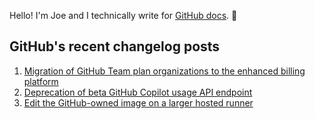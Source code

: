 Hello! I'm Joe and I technically write for <a href="https://docs.github.com">GitHub docs</a>. 🔮

## GitHub's recent changelog posts

1. <a href='https://github.blog/changelog/2025-02-24-migration-of-github-team-plan-organizations-to-the-enhanced-billing-platform'>Migration of GitHub Team plan organizations to the enhanced billing platform</a>
2. <a href='https://github.blog/changelog/2025-02-21-deprecation-of-beta-github-copilot-usage-api-endpoint'>Deprecation of beta GitHub Copilot usage API endpoint</a>
3. <a href='https://github.blog/changelog/2025-02-20-edit-the-github-owned-image-on-a-larger-hosted-runner'>Edit the GitHub-owned image on a larger hosted runner</a>
